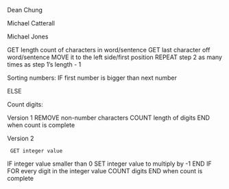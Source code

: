 Dean Chung

Michael Catterall

Michael Jones


GET length count of characters in word/sentence
GET last character off word/sentence
MOVE it to the left side/first position
REPEAT step 2 as many times as step 1’s length - 1


Sorting numbers:
IF first number is bigger than next number
    
ELSE

Count digits:

Version 1
REMOVE non-number characters
COUNT length of digits
END when count is complete

Version 2

     GET integer value
IF integer value smaller than 0
SET integer value to multiply by -1
     END IF
FOR every digit in the integer value
  COUNT digits
END when count is complete
